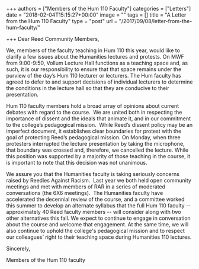 +++
authors = ["Members of the Hum 110 Faculty"]
categories = ["Letters"]
date = "2018-02-04T15:15:27+00:00"
image = ""
tags = []
title = "A Letter from the Hum 110 Faculty"
type = "post"
url = "/2017/09/08/letter-from-the-hum-faculty/"

+++
Dear Reed Community Members,

We, members of the faculty teaching in Hum 110 this year, would like to clarify a few issues about the Humanities lectures and protests. On MWF from 9:00-9:50, Vollum Lecture Hall functions as a teaching space and, as such, it is our responsibility to ensure that that space remains under the purview of the day’s Hum 110 lecturer or lecturers. The Hum faculty has agreed to defer to and support decisions of individual lecturers to determine the conditions in the lecture hall so that they are conducive to their presentation. 

Hum 110 faculty members hold a broad array of opinions about current debates with regard to the course.  We are united both in respecting the importance of dissent and the ideals that animate it, and in our commitment to the college’s pedagogical mission.  While Reed’s dissent policy may be an imperfect document, it establishes clear boundaries for protest with the goal of protecting Reed’s pedagogical mission. On Monday, when three protesters interrupted the lecture presentation by taking the microphone, that boundary was crossed and, therefore, we cancelled the lecture. While this position was supported by a majority of those teaching in the course, it is important to note that this decision was not unanimous.

We assure you that the Humanities faculty is taking seriously concerns raised by Reedies Against Racism.  Last year we both held open community meetings and met with members of RAR in a series of moderated conversations (the 6X6 meetings).  The Humanities faculty have accelerated the decennial review of the course, and a committee worked this summer to develop an alternate syllabus that the full Hum 110 faculty -- approximately 40 Reed faculty members -- will consider along with two other alternatives this fall. We expect to continue to engage in conversation about the course and welcome that engagement. At the same time, we will also continue to uphold the college's pedagogical mission and to respect our colleagues’ right to their teaching space during Humanities 110 lectures.

Sincerely,

Members of the Hum 110 faculty